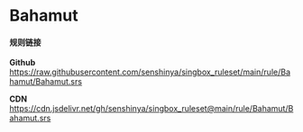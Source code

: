 # Bahamut

#### 规则链接

**Github**
https://raw.githubusercontent.com/senshinya/singbox_ruleset/main/rule/Bahamut/Bahamut.srs

**CDN**
https://cdn.jsdelivr.net/gh/senshinya/singbox_ruleset@main/rule/Bahamut/Bahamut.srs
